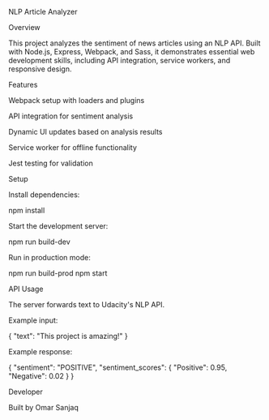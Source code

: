 NLP Article Analyzer

Overview

This project analyzes the sentiment of news articles using an NLP API. Built with Node.js, Express, Webpack, and Sass, it demonstrates essential web development skills, including API integration, service workers, and responsive design.

Features

Webpack setup with loaders and plugins

API integration for sentiment analysis

Dynamic UI updates based on analysis results

Service worker for offline functionality

Jest testing for validation

Setup



Install dependencies:

npm install

Start the development server:

npm run build-dev

Run in production mode:

npm run build-prod
npm start

API Usage

The server forwards text to Udacity's NLP API.

Example input:

{ "text": "This project is amazing!" }

Example response:

{ "sentiment": "POSITIVE", "sentiment_scores": { "Positive": 0.95, "Negative": 0.02 } }


Developer

Built by Omar Sanjaq
